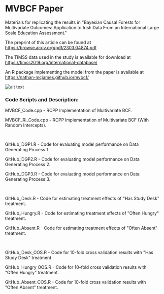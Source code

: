# MVBCF Paper
Materials for replicating the results in "Bayesian Causal Forests for Multivariate Outcomes: Application to Irish Data From an International Large Scale Education Assessment."

The preprint of this article can be found at https://browse.arxiv.org/pdf/2303.04874.pdf

The TIMSS data used in the study is available for download at https://timss2019.org/international-database/

An R package implementing the model from the paper is available at https://nathan-mcjames.github.io/mvbcf/ 

![alt text](https://github.com/Nathan-McJames/MVBCF_Paper/blob/main/Pictures/paper_plot.svg?raw=true)

### Code Scripts and Description:

MVBCF_Code.cpp - RCPP Implementation of Multivariate BCF.

MVBCF_RI_Code.cpp - RCPP Implementation of Multivariate BCF (With Random Intercepts).

<br/>

GitHub_DGP1.R - Code for evaluating model performance on Data Generating Process 1.

GitHub_DGP2.R - Code for evaluating model performance on Data Generating Process 2.

GitHub_DGP3.R - Code for evaluating model performance on Data Generating Process 3.

<br/>

GitHub_Desk.R - Code for estimating treatment effects of "Has Study Desk" treatment.

GitHub_Hungry.R - Code for estimating treatment effects of "Often Hungry" treatment.

GitHub_Absent.R - Code for estimating treatment effects of "Often Absent" treatment.

<br/>

GitHub_Desk_OOS.R - Code for 10-fold cross validation results with "Has Study Desk" treatment.

GitHub_Hungry_OOS.R - Code for 10-fold cross validation results with "Often Hungry" treatment.

GitHub_Absent_OOS.R - Code for 10-fold cross validation results with "Often Absent" treatment.
